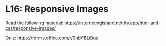# L16: Responsive Images

Read the following material:
https://internetingishard.netlify.app/html-and-css/responsive-images/

Quiz: https://forms.office.com/r/0hbYBLiBqu
